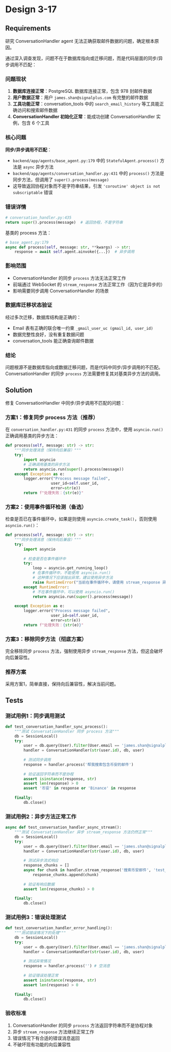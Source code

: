# Design 3-17

## Requirements

研究 ConversationHandler agent 无法正确获取邮件数据的问题，确定根本原因。

通过深入调查发现，问题不在于数据库指向或迁移问题，而是代码层面的同步/异步调用不匹配：

### 问题现状
1. **数据库连接正常**：PostgreSQL 数据库连接正常，包含 978 封邮件数据
2. **用户数据正常**：用户 `james.shan@signalplus.com` 有完整的邮件数据
3. **工具功能正常**：conversation_tools 中的 `search_email_history` 等工具能正确访问和搜索邮件数据
4. **ConversationHandler 初始化正常**：能成功创建 ConversationHandler 实例，包含 6 个工具

### 核心问题
**同步/异步调用不匹配**：
- `backend/app/agents/base_agent.py:179` 中的 `StatefulAgent.process()` 方法是 `async` 异步方法
- `backend/app/agents/conversation_handler.py:431` 中的 `process()` 方法是同步方法，但调用了 `super().process(message)`
- 这导致返回协程对象而不是字符串结果，引发 `'coroutine' object is not subscriptable` 错误

### 错误详情
```python
# conversation_handler.py:435
return super().process(message)  # 返回协程，不是字符串
```

基类的 process 方法：
```python
# base_agent.py:179
async def process(self, message: str, **kwargs) -> str:
    response = await self.agent.ainvoke({...})  # 异步调用
```

### 影响范围
- ConversationHandler 的同步 `process` 方法无法正常工作
- 前端通过 WebSocket 的 `stream_response` 方法正常工作（因为它是异步的）
- 影响需要同步调用 ConversationHandler 的场景

### 数据库迁移状态验证
经过多次迁移，数据库结构是正确的：
- Email 表有正确的联合唯一约束 `_gmail_user_uc (gmail_id, user_id)`
- 数据完整性良好，没有重复数据问题
- conversation_tools 能正确查询邮件数据

### 结论
问题根源不是数据库指向或数据迁移问题，而是代码中同步/异步调用的不匹配。ConversationHandler 的同步 `process` 方法需要修复其对基类异步方法的调用。

## Solution

修复 ConversationHandler 中同步/异步调用不匹配的问题：

### 方案1：修复同步 process 方法（推荐）
在 `conversation_handler.py:431` 的同步 `process` 方法中，使用 `asyncio.run()` 正确调用基类的异步方法：

```python
def process(self, message: str) -> str:
    """同步处理消息（保持向后兼容）"""
    try:
        import asyncio
        # 正确调用基类的异步方法
        return asyncio.run(super().process(message))
    except Exception as e:
        logger.error("Process message failed", 
                    user_id=self.user_id,
                    error=str(e))
        return f"处理失败：{str(e)}"
```

### 方案2：使用事件循环检测（备选）
检查是否已在事件循环中，如果是则使用 `asyncio.create_task()`，否则使用 `asyncio.run()`：

```python
def process(self, message: str) -> str:
    """同步处理消息（保持向后兼容）"""
    try:
        import asyncio
        
        # 检查是否在事件循环中
        try:
            loop = asyncio.get_running_loop()
            # 在事件循环中，不能使用 asyncio.run()
            # 这种情况下应该抛出异常，建议使用异步方法
            raise RuntimeError("当前在事件循环中，请使用 stream_response 异步方法")
        except RuntimeError:
            # 不在事件循环中，可以使用 asyncio.run()
            return asyncio.run(super().process(message))
            
    except Exception as e:
        logger.error("Process message failed", 
                    user_id=self.user_id,
                    error=str(e))
        return f"处理失败：{str(e)}"
```

### 方案3：移除同步方法（彻底方案）
完全移除同步 `process` 方法，强制使用异步 `stream_response` 方法，但这会破坏向后兼容性。

### 推荐方案
采用方案1，简单直接，保持向后兼容性，解决当前问题。

## Tests

### 测试用例1：同步调用测试
```python
def test_conversation_handler_sync_process():
    """测试 ConversationHandler 同步 process 方法"""
    db = SessionLocal()
    try:
        user = db.query(User).filter(User.email == 'james.shan@signalplus.com').first()
        handler = ConversationHandler(str(user.id), db, user)
        
        # 测试同步调用
        response = handler.process('帮我搜索包含币安的邮件')
        
        # 验证返回字符串而不是协程
        assert isinstance(response, str)
        assert len(response) > 0
        assert '币安' in response or 'Binance' in response
        
    finally:
        db.close()
```

### 测试用例2：异步方法正常工作
```python
async def test_conversation_handler_async_stream():
    """测试 ConversationHandler 异步 stream_response 方法仍然正常"""
    db = SessionLocal()
    try:
        user = db.query(User).filter(User.email == 'james.shan@signalplus.com').first()
        handler = ConversationHandler(str(user.id), db, user)
        
        # 测试异步流式响应
        response_chunks = []
        async for chunk in handler.stream_response('搜索币安邮件', 'test_session'):
            response_chunks.append(chunk)
        
        # 验证有响应数据
        assert len(response_chunks) > 0
        
    finally:
        db.close()
```

### 测试用例3：错误处理测试
```python
def test_conversation_handler_error_handling():
    """测试错误情况下的处理"""
    db = SessionLocal()
    try:
        user = db.query(User).filter(User.email == 'james.shan@signalplus.com').first()
        handler = ConversationHandler(str(user.id), db, user)
        
        # 测试异常情况
        response = handler.process('') # 空消息
        
        # 验证错误处理正常
        assert isinstance(response, str)
        assert len(response) > 0
        
    finally:
        db.close()
```

### 验收标准
1. ConversationHandler 的同步 `process` 方法返回字符串而不是协程对象
2. 异步 `stream_response` 方法继续正常工作
3. 错误情况下有合适的错误消息返回
4. 不破坏现有功能的向后兼容性